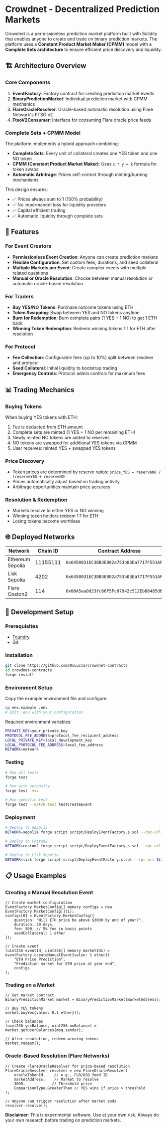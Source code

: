 # Crowdnet - Decentralized Prediction Markets

Crowdnet is a permissionless prediction market platform built with Solidity that enables anyone to create and trade on binary prediction markets. The platform uses a **Constant Product Market Maker (CPMM)** model with a **Complete Sets architecture** to ensure efficient price discovery and liquidity.

## 🏗️ Architecture Overview

### Core Components

1. **EventFactory**: Factory contract for creating prediction market events
2. **BinaryPredictionMarket**: Individual prediction market with CPMM mechanics
3. **FlareOracleResolver**: Oracle-based automatic resolution using Flare Network's FTSO v2
4. **FtsoV2Consumer**: Interface for consuming Flare oracle price feeds

### Complete Sets + CPMM Model

The platform implements a hybrid approach combining:

- **Complete Sets**: Every unit of collateral creates one YES token and one NO token
- **CPMM (Constant Product Market Maker)**: Uses `x * y = k` formula for token swaps
- **Automatic Arbitrage**: Prices self-correct through minting/burning mechanisms

This design ensures:
- ✅ Prices always sum to 1 (100% probability)
- ✅ No impermanent loss for liquidity providers
- ✅ Capital efficient trading
- ✅ Automatic liquidity through complete sets

## 🚀 Features

### For Event Creators
- **Permissionless Event Creation**: Anyone can create prediction markets
- **Flexible Configuration**: Set custom fees, durations, and seed collateral
- **Multiple Markets per Event**: Create complex events with multiple related questions
- **Manual or Oracle Resolution**: Choose between manual resolution or automatic oracle-based resolution

### For Traders
- **Buy YES/NO Tokens**: Purchase outcome tokens using ETH
- **Token Swapping**: Swap between YES and NO tokens anytime
- **Burn for Redemption**: Burn complete pairs (1 YES + 1 NO) to get 1 ETH back
- **Winning Token Redemption**: Redeem winning tokens 1:1 for ETH after resolution

### For Protocol
- **Fee Collection**: Configurable fees (up to 10%) split between resolver and protocol
- **Seed Collateral**: Initial liquidity to bootstrap trading
- **Emergency Controls**: Protocol admin controls for maximum fees

## 📊 Trading Mechanics

### Buying Tokens
When buying YES tokens with ETH:
1. Fee is deducted from ETH amount
2. Complete sets are minted (1 YES + 1 NO per remaining ETH)
3. Newly minted NO tokens are added to reserves
4. NO tokens are swapped for additional YES tokens via CPMM
5. User receives: minted YES + swapped YES tokens

### Price Discovery
- Token prices are determined by reserve ratios: `price_YES = reserveNO / (reserveYES + reserveNO)`
- Prices automatically adjust based on trading activity
- Arbitrage opportunities maintain price accuracy

### Resolution & Redemption
- Markets resolve to either YES or NO winning
- Winning token holders redeem 1:1 for ETH
- Losing tokens become worthless

## 🌐 Deployed Networks

| Network | Chain ID | Contract Address |
|---------|----------|------------------|
| Ethereum Sepolia | 11155111 | `0x6450031EC3DB3E802a753b03Ea7717F551AFACE7` |
| Lisk Sepolia | 4202 | `0x6450031EC3DB3E802a753b03Ea7717F551AFACE7` |
| Flare Coston2 | 114 | `0x00A5aa0d23fc66F5Fc07942c512Eb88485d6e583` |

## 🔧 Development Setup

### Prerequisites
- [Foundry](https://getfoundry.sh/)
- Git

### Installation
```bash
git clone https://github.com/0xLucca/crowdnet-contracts
cd crowdnet-contracts
forge install
```

### Environment Setup
Copy the example environment file and configure:
```bash
cp env.example .env
# Edit .env with your configuration
```

Required environment variables:
```bash
PRIVATE_KEY=your_private_key
PROTOCOL_FEE_ADDRESS=protocol_fee_recipient_address
LOCAL_PRIVATE_KEY=local_development_key
LOCAL_PROTOCOL_FEE_ADDRESS=local_fee_address
NETWORK=network
```

### Testing
```bash
# Run all tests
forge test

# Run with verbosity
forge test -vvv

# Run specific test
forge test --match-test testCreateEvent
```

### Deployment
```bash
# Deploy to Sepolia
NETWORK=sepolia forge script script/DeployEventFactory.s.sol --rpc-url $SEPOLIA_RPC_URL --broadcast --verify

# Deploy to Coston2
NETWORK=coston2 forge script script/DeployEventFactory.s.sol --rpc-url $COSTON2_RPC_URL --broadcast

# Deploy to Lisk Sepolia
NETWORK=lisk forge script script/DeployEventFactory.s.sol --rpc-url $LISK_RPC_URL --broadcast
```

## 📋 Usage Examples

### Creating a Manual Resolution Event
```solidity
// Create market configuration
EventFactory.MarketConfig[] memory configs = new EventFactory.MarketConfig[](1);
configs[0] = EventFactory.MarketConfig({
    question: "Will ETH price be above $3000 by end of year?",
    duration: 30 days,
    fee: 500, // 5% fee in basis points
    seedCollateral: 1 ether
});

// Create event
(uint256 eventId, uint256[] memory marketIds) = eventFactory.createManualEvent{value: 1 ether}(
    "ETH Price Prediction",
    "Prediction market for ETH price at year end",
    configs
);
```

### Trading on a Market
```solidity
// Get market contract
BinaryPredictionMarket market = BinaryPredictionMarket(marketAddress);

// Buy YES tokens
market.buyYes{value: 0.1 ether}();

// Check balances
(uint256 yesBalance, uint256 noBalance) = market.getUserBalances(msg.sender);

// After resolution, redeem winning tokens
market.redeem();
```

### Oracle-Based Resolution (Flare Networks)
```solidity
// Create FlareOracleResolver for price-based resolution
FlareOracleResolver resolver = new FlareOracleResolver(
    oracleTokenId,    // e.g., FLR/USD feed ID
    marketAddress,    // Market to resolve
    3000,            // Threshold price
    ComparisonType.GreaterThan // YES wins if price > threshold
);

// Anyone can trigger resolution after market ends
resolver.resolve();
```

**Disclaimer**: This is experimental software. Use at your own risk. Always do your own research before trading on prediction markets.
